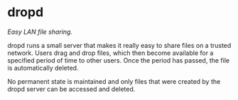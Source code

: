 # dropd
*Easy LAN file sharing.*

dropd runs a small server that makes it really easy to share files on a trusted network. Users drag and drop files, which then become available for a specified period of time to other users. Once the period has passed, the file is automatically deleted.

No permanent state is maintained and only files that were created by the dropd server can be accessed and deleted.